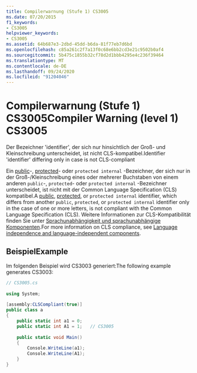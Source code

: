 ```yaml
---
title: Compilerwarnung (Stufe 1) CS3005
ms.date: 07/20/2015
f1_keywords:
- CS3005
helpviewer_keywords:
- CS3005
ms.assetid: 64b687e3-2dbd-45dd-b6da-81f77eb7d6bd
ms.openlocfilehash: c85a261c2f7a13f0c68e6bb2cd3e21c9502b0af4
ms.sourcegitcommit: 5b475c1855b32cf78d2d1bbb4295e4c236f39464
ms.translationtype: MT
ms.contentlocale: de-DE
ms.lasthandoff: 09/24/2020
ms.locfileid: "91204046"
---
```

# <a name="compiler-warning-level-1-cs3005"></a><span data-ttu-id="bcc6e-102">Compilerwarnung (Stufe 1) CS3005</span><span class="sxs-lookup"><span data-stu-id="bcc6e-102">Compiler Warning (level 1) CS3005</span></span>

<span data-ttu-id="bcc6e-103">Der Bezeichner 'identifier', der sich nur hinsichtlich der Groß- und Kleinschreibung unterscheidet, ist nicht CLS-kompatibel.</span><span class="sxs-lookup"><span data-stu-id="bcc6e-103">Identifier 'identifier' differing only in case is not CLS-compliant</span></span>  
  
 <span data-ttu-id="bcc6e-104">Ein [public](../language-reference/keywords/public.md)-, [protected](../language-reference/keywords/protected.md)- oder `protected internal` -Bezeichner, der sich nur in der Groß-/Kleinschreibung eines oder mehrerer Buchstaben von einem anderen `public`-, `protected`- oder `protected internal` -Bezeichner unterscheidet, ist nicht mit der Common Language Specification (CLS) kompatibel.</span><span class="sxs-lookup"><span data-stu-id="bcc6e-104">A [public](../language-reference/keywords/public.md), [protected](../language-reference/keywords/protected.md), or `protected internal` identifier, which differs from another `public`, `protected`, or `protected internal` identifier only in the case of one or more letters, is not compliant with the Common Language Specification (CLS).</span></span> <span data-ttu-id="bcc6e-105">Weitere Informationen zur CLS-Kompatibilität finden Sie unter [Sprachunabhängigkeit und sprachunabhängige Komponenten](../../standard/language-independence.md).</span><span class="sxs-lookup"><span data-stu-id="bcc6e-105">For more information on CLS compliance, see [Language independence and language-independent components](../../standard/language-independence.md).</span></span>
  
## <a name="example"></a><span data-ttu-id="bcc6e-106">Beispiel</span><span class="sxs-lookup"><span data-stu-id="bcc6e-106">Example</span></span>  

 <span data-ttu-id="bcc6e-107">Im folgenden Beispiel wird CS3003 generiert:</span><span class="sxs-lookup"><span data-stu-id="bcc6e-107">The following example generates CS3003:</span></span>  
  
```csharp  
// CS3005.cs  
  
using System;  
  
[assembly:CLSCompliant(true)]  
public class a  
{  
    public static int a1 = 0;  
    public static int A1 = 1;   // CS3005  
  
    public static void Main()  
    {  
        Console.WriteLine(a1);  
        Console.WriteLine(A1);  
    }  
}  
```
